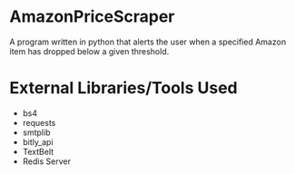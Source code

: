 # AmazonPriceScraper
A program written in python that alerts the user when a specified Amazon item has dropped below a given threshold.

# External Libraries/Tools Used
+ bs4
+ requests
+ smtplib
+ bitly_api
+ TextBelt
+ Redis Server
